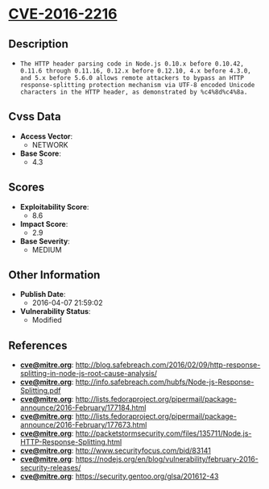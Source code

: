 
# [CVE-2016-2216](https://cve.mitre.org/cgi-bin/cvename.cgi?name=CVE-2016-2216)

## Description

- `The HTTP header parsing code in Node.js 0.10.x before 0.10.42, 0.11.6 through 0.11.16, 0.12.x before 0.12.10, 4.x before 4.3.0, and 5.x before 5.6.0 allows remote attackers to bypass an HTTP response-splitting protection mechanism via UTF-8 encoded Unicode characters in the HTTP header, as demonstrated by %c4%8d%c4%8a.`

## Cvss Data

- **Access Vector**:
  - NETWORK
- **Base Score**:
  - 4.3

## Scores

- **Exploitability Score**:
  - 8.6
- **Impact Score**:
  - 2.9
- **Base Severity**:
  - MEDIUM

## Other Information

- **Publish Date**:
  - 2016-04-07 21:59:02
- **Vulnerability Status**:
  - Modified

## References

- **cve@mitre.org**: http://blog.safebreach.com/2016/02/09/http-response-splitting-in-node-js-root-cause-analysis/
- **cve@mitre.org**: http://info.safebreach.com/hubfs/Node-js-Response-Splitting.pdf
- **cve@mitre.org**: http://lists.fedoraproject.org/pipermail/package-announce/2016-February/177184.html
- **cve@mitre.org**: http://lists.fedoraproject.org/pipermail/package-announce/2016-February/177673.html
- **cve@mitre.org**: http://packetstormsecurity.com/files/135711/Node.js-HTTP-Response-Splitting.html
- **cve@mitre.org**: http://www.securityfocus.com/bid/83141
- **cve@mitre.org**: https://nodejs.org/en/blog/vulnerability/february-2016-security-releases/
- **cve@mitre.org**: https://security.gentoo.org/glsa/201612-43
